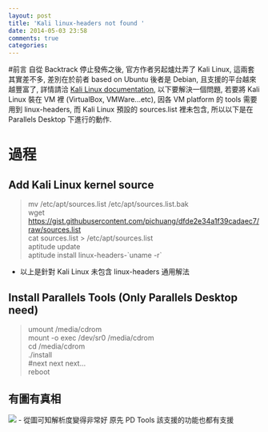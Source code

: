 ```yaml
---
layout: post
title: 'Kali linux-headers not found '
date: 2014-05-03 23:58
comments: true
categories: 
---
```

#前言
自從 Backtrack 停止發佈之後, 官方作者另起爐灶弄了 Kali Linux, 這兩套其實差不多, 差別在於前者 based on Ubuntu 後者是 Debian, 且支援的平台越來越豐富了, 詳情請洽 [Kali Linux documentation](http://docs.kali.org/category/introduction), 以下要解決一個問題, 若要將 Kali Linux 裝在 VM 裡 (VirtualBox, VMWare...etc), 因各 VM platform 的 tools 需要用到 linux-headers, 而 Kali Linux 預設的 sources.list 裡未包含, 所以以下是在 Parallels Desktop 下進行的動作.

# 過程
## Add Kali Linux kernel source  
> mv /etc/apt/sources.list /etc/apt/sources.list.bak  
wget https://gist.githubusercontent.com/pichuang/dfde2e34a1f39cadaec7/raw/sources.list  
cat sources.list > /etc/apt/sources.list  
aptitude update  
aptitude install linux-headers-\`uname -r\`  

  - 以上是針對 Kali Linux 未包含 linux-headers 通用解法

## Install Parallels Tools (Only Parallels Desktop need)
> umount /media/cdrom  
mount -o exec /dev/sr0 /media/cdrom  
cd /media/cdrom  
./install  
\#next next next...  
reboot  

## 有圖有真相
<img class="center" src="https://lh3.googleusercontent.com/-S6pUiiZrgCE/U2UQ3ckAfFI/AAAAAAAADU8/N45xxB556c4/s720/%25E8%259E%25A2%25E5%25B9%2595%25E5%25BF%25AB%25E7%2585%25A7%25202014-05-03%252023.52.06.png">
- 從圖可知解析度變得非常好 原先 PD Tools 該支援的功能也都有支援

